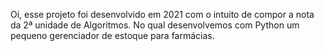 Oi, esse projeto foi desenvolvido em 2021 com o intuito de compor a nota da 2ª unidade de Algoritmos.
No qual desenvolvemos com Python um pequeno gerenciador de estoque para farmácias.